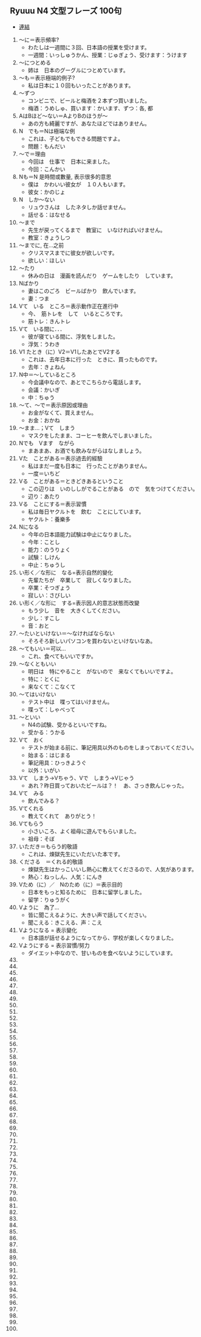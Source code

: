 ## Ryuuu N4 文型フレーズ 100句

- [連結](https://www.youtube.com/watch?v=w7QzsUVVtHM)

1. ～に＝表示頻率?
    - わたしは一週間に３回、日本語の授業を受けます。
    - 一週間：いっしゅうかん、授業：じゅぎょう、受けます：うけます
2. ～につとめる
    - 姉は　日本のグーグルにつとめています。
3. ～も＝表示極端的例子?
    - 私は日本に１０回もいったことがあります。
4. ～ずつ
    - コンビニで、ビールと梅酒を２本ずつ買いました。
    - 梅酒：うめしゅ、買います：かいます、ずつ：各, 都
5. AはBほど～ない＝AよりBのほうが～
    - あの方も綺麗ですが、あなたほどではありません。 
6. N　でも＝Nは極端な例
    - これは、子どもでもできる問題ですよ。
    - 問題：もんだい 
7. ～で＝理由
    - 今回は　仕事で　日本に来ました。
    - 今回：こんかい
8. Nも＝N 是時間或數量, 表示很多的意思
    - 僕は　かわいい彼女が　１０人もいます。
    - 彼女：かのじょ
9. N　しか～ない
    - リュウさんは　したネタしか話せません。
    - 話せる：はなせる
10. ～まで
    - 先生が戻ってくるまで　教室に　いなければいけません。
    - 教室：きょうしつ
11. ～までに, 在...之前
    - クリスマスまでに彼女が欲しいです。
    - 欲しい：ほしい
12. ～たり
    - 休みの日は　漫画を読んだり　ゲームをしたり　しています。
13. Nばかり
    - 妻はこのごろ　ビールばかり　飲んでいます。
    - 妻：つま
14. Vて　いる　ところ＝表示動作正在進行中
    - 今、　筋トレを　して　いるところです。
    - 筋トレ：きんトレ
15. Vて　いる間に．．．
    - 彼が寝ている間に、浮気をしました。
    - 浮気：うわき
16. V1 たとき（に）V2＝V1したあとでV2する
    - これは、去年日本に行った　ときに、買ったものです。
    - 去年：きょねん
17. N中＝～しているところ
    - 今会議中なので、あとでこちらから電話します。
    - 会議：かいぎ
    - 中：ちゅう
18. ～て、～で＝表示原因或理由
    - お金がなくて、買えません。
    - お金：おかね
19. ～まま…；Vて　しまう
    - マスクをしたまま、コーヒーを飲んでしまいました。
20. Nでも　Vます　ながら
    - まあまあ、お酒でも飲みながらはなしましょう。
21. Vた　ことがある＝表示過去的經驗
    - 私はまだ一度も日本に　行ったことがありません。
    - 一度＝いちど
22. Vる　ことがある＝ときどきあるということ
    - この辺りは　いのししがでることがある　ので　気をつけてください。
    - 辺り：あたり
23. Vる　ことにする＝表示習慣
    - 私は毎日ヤクルトを　飲む　ことにしています。
    - ヤクルト：養樂多
24. Nになる
    - 今年の日本語能力試験は中止になりました。
    - 今年：ことし
    - 能力：のうりょく
    - 試験：しけん
    - 中止：ちゅうし
25. い形く／な形に　なる=表示自然的變化
    - 先輩たちが　卒業して　寂しくなりました。
    - 卒業：そつぎょう
    - 寂しい：さびしい
26. い形く／な形に　する=表示因人的意志狀態而改變
    - もう少し　音を　大きくしてください。
    - 少し：すこし
    - 音：おと
27. ～たいといけない＝～なければならない
    - そろそろ新しいパソコンを買わないといけないなあ。
28. ～てもいい＝可以...
    - これ、食べてもいいですか。
29. ～なくともいい
    - 明日は　特にやること　がないので　来なくてもいいですよ。
    - 特に：とくに
    - 来なくて：こなくて
30. ～てはいけない
    - テスト中は　喋ってはいけません。
    - 喋って：しゃべって
31. ～といい
    - N4の試験、受かるといいですね。
    - 受かる：うかる
32. Vて　おく
    - テストが始まる前に、筆記用具以外のものをしまっておいてください。
    - 始まる：はじまる
    - 筆記用具：ひっきようぐ
    - 以外：いがい
33. Vて　しまう→Vちゃう、Vで　しまう→Vじゃう
    - あれ？昨日買っておいたビールは？！　あ、さっき飲んじゃった。
34. Vて　みる
    - 飲んでみる？
35. Vてくれる
    - 教えてくれて　ありがとう！
36. Vてもらう
    - 小さいころ、よく祖母に遊んでもらいました。
    - 祖母：そぼ
37. いただき＝もらう的敬語
    - これは、煉獄先生にいただいた本です。
38. くださる　＝くれる的敬語
    - 煉獄先生はかっこいいし熱心に教えてくださるので、人気があります。
    - 熱心：ねっしん、人気：にんき
39. Vため（に）／　Nのため（に）＝表示目的
    - 日本をもっと知るために　日本に留学しました。
    - 留学：りゅうがく
40. Vように　為了...
    - 皆に聞こえるように、大きい声で話してください。
    - 聞こえる：きこえる、声：こえ
41. Vようになる = 表示變化
    - 日本語が話せるようになってから、学校が楽しくなりました。
42. Vようにする = 表示習慣/努力
    - ダイエット中なので、甘いものを食べないようにしています。
43. 
44. 
45. 
46. 
47. 
48. 
49. 
50. 
51. 
52. 
53. 
54. 
55. 
56. 
57. 
58. 
59. 
60. 
61. 
62. 
63. 
64. 
65. 
66. 
67. 
68. 
69. 
70. 
71. 
72. 
73. 
74. 
75. 
76. 
77. 
78. 
79. 
80. 
81. 
82. 
83. 
84. 
85. 
86. 
87. 
88. 
89. 
90. 
91. 
92. 
93. 
94. 
95. 
96. 
97. 
98. 
99. 
100. 